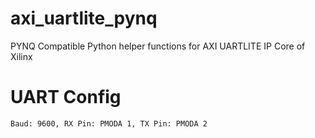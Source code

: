 # axi_uartlite_pynq
PYNQ Compatible Python helper functions for AXI UARTLITE IP Core of Xilinx

# UART Config
`Baud: 9600, RX Pin: PMODA 1, TX Pin: PMODA 2`

